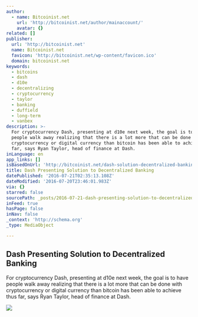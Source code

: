 ```yaml
---
author:
  - name: Bitcoinist.net
    url: 'http://bitcoinist.net/author/mainaccount/'
    avatar: {}
related: []
publisher:
  url: 'http://bitcoinist.net'
  name: Bitcoinist.net
  favicon: 'http://bitcoinist.net/wp-content/favicon.ico'
  domain: bitcoinist.net
keywords:
  - bitcoins
  - dash
  - d10e
  - decentralizing
  - cryptocurrency
  - taylor
  - banking
  - duffield
  - long-term
  - vanbex
description: >-
  For cryptocurrency Dash, presenting at d10e next week, the goal is to have
  people walk away realizing that there is a lot more that can be done with
  cryptocurrency or digital currency than bitcoin has been able to achieve thus
  far, says Ryan Taylor, head of finance at Dash.
inLanguage: en
app_links: []
isBasedOnUrl: 'http://bitcoinist.net/dash-solution-decentralized-banking/'
title: Dash Presenting Solution to Decentralized Banking
datePublished: '2016-07-21T02:35:13.108Z'
dateModified: '2016-07-20T23:46:01.983Z'
via: {}
starred: false
sourcePath: _posts/2016-07-21-dash-presenting-solution-to-decentralized-banking.md
inFeed: true
hasPage: false
inNav: false
_context: 'http://schema.org'
_type: MediaObject

---
```

<article style=""><h1>Dash Presenting Solution to Decentralized Banking</h1><p>For cryptocurrency Dash, presenting at d10e next week, the goal is to have people walk away realizing that there is a lot more that can be done with cryptocurrency or digital currency than bitcoin has been able to achieve thus far, says Ryan Taylor, head of finance at Dash.</p><img src="http://bitcoinist.net/wp-content/uploads/2016/01/dash-logo-square.png" /></article>